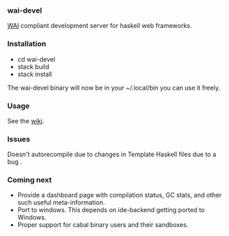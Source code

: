 ### wai-devel
[WAI] compliant development server for haskell web frameworks.

### Installation
- cd wai-devel
- stack build
- stack install

The wai-devel binary will now be in your ~/.local/bin you can use it freely.


### Usage
See the [wiki].

### Issues
Doesn't autorecompile due to changes in Template Haskell files due to a bug .


### Coming next

- Provide a dashboard page with compilation status, GC stats, and other such useful meta-information.
- Port to windows. This depends on ide-backend getting ported to Windows.
- Proper support for cabal binary users and their sandboxes.

[WAI]: http://www.yesodweb.com/book/web-application-interface
[wiki]: https://github.com/urbanslug/wai-devel/wiki
